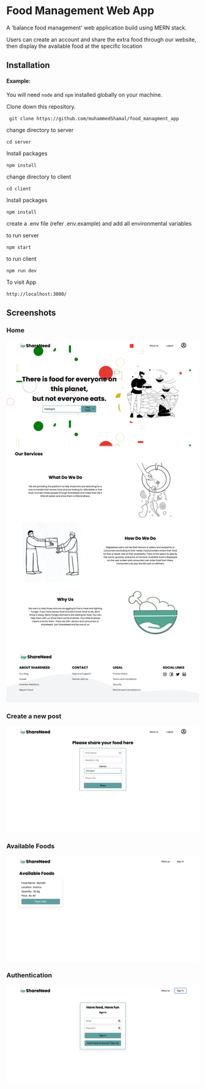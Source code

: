 # Food Management Web App

A 'balance food management' web application build using MERN stack.

Users can create an account and share the extra food through our website, then display the available food at the specific location
## Installation

#### Example:

You will need `node` and `npm` installed globally on your machine.

Clone down this repository. 

```
 git clone https://github.com/muhammedShamal/food_managment_app
```
change directory to server
```
cd server
```
Install packages
```
npm install
```
change directory to client
```
cd client
```
Install packages
```
npm install
```
create a .env file (refer .env.example) and add all environmental variables 

to run server
```
npm start
```
to run client
```
npm run dev
```

To visit App
```
http://localhost:3000/
```


    
## Screenshots

### Home
![App Screenshot](https://github.com/muhammedShamal/food_managment_app/blob/main/screenshots/food_app.png?raw=truetext=App+Screenshot+Here)

### Create a new post
![App Screenshot](https://github.com/muhammedShamal/food_managment_app/blob/main/screenshots/share.png?raw=truetext=App+Screenshot+Here)

### Available Foods
![App Screenshot](https://github.com/muhammedShamal/food_managment_app/blob/main/screenshots/card.png?raw=truetext=App+Screenshot+Here)

### Authentication
![App Screenshot](https://github.com/muhammedShamal/food_managment_app/blob/main/screenshots/auth.png?raw=true/468x300?text=App+Screenshot+Here)

